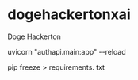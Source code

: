 # dogehackertonxai
Doge Hackerton

uvicorn "authapi.main:app" --reload

pip freeze > requirements. txt
